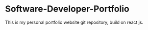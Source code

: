 # Software-Developer-Portfolio
This is my personal portfolio website git repository, build on react js.
